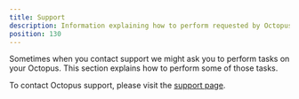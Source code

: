 ```yaml
---
title: Support
description: Information explaining how to perform requested by Octopus support.
position: 130
---
```


Sometimes when you contact support we might ask you to perform tasks on your Octopus. This section explains how to perform some of those tasks.

To contact Octopus support, please visit the [support page](https://octopus.com/support).

